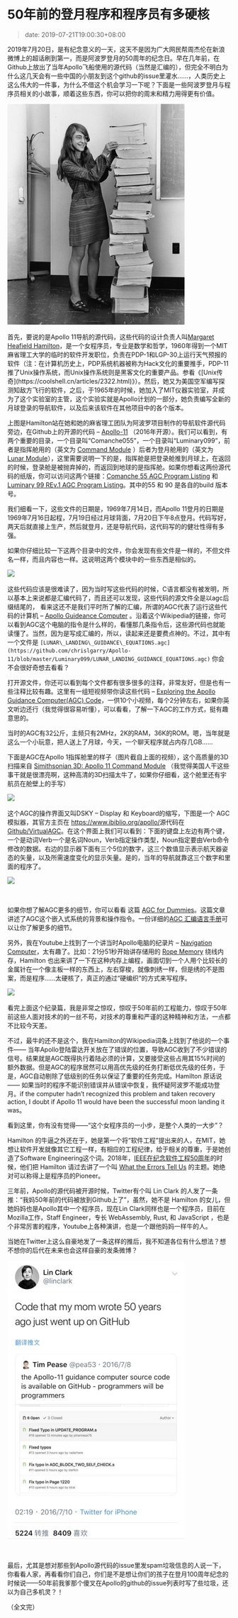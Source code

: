 # 50年前的登月程序和程序员有多硬核
>date: 2019-07-21T19:00:30+08:00


2019年7月20日，是有纪念意义的一天，这天不是因为广大网民帮周杰伦在新浪微博上的超话刷到第一，而是阿波罗登月的50周年的纪念日。早在几年前，在Github上放出了当年Apollo飞船使用的源代码（当然是汇编的），但完全不明白为什么这几天会有一些中国的小朋友到这个github的issue里灌水……，人类历史上这么伟大的一件事，为什么不借这个机会学习一下呢？下面是一些阿波罗登月与程序员相关的小故事，顺着这些东西，你可以把你的周末和精力用得更有价值。


![](/assets/images/1920px-Margaret_Hamilton_-_restoration-e1563697198766.jpg)


首先，要说的是Apollo 11导航的源代码，这些代码的设计负责人叫[Margaret Heafield Hamilton](https://en.wikipedia.org/wiki/Margaret_Hamilton_(software_engineer))，是一个女程序员，专业是数学和哲学，1960年得到一个MIT麻省理工大学的临时的软件开发职位，负责在PDP-1和LGP-30上运行天气预报的软件（注：在计算机历史上，PDP系统机器被称为Hack文化的重要推手，PDP-11推了Unix操作系统，而Unix操作系统则是黑客文化的重要产品。参看《[Unix传奇](https://coolshell.cn/articles/2322.html)》）。然后，她又为美国空军编写探测知敌方飞行的软件，之后，于1965年的时候，她加入了MIT仪器实验室，并成为了这个实验室的主管，这个实验实就是Apollo计划的一部分，她负责编写全新的月球登录的导航软件，以及后来该软件在其他项目中的各个版本。



上图是Hamilton站在她和她的麻省理工团队为阿波罗项目制作的导航软件源代码旁边，在Github上的开源的代码 – [Apollo-11](https://github.com/chrislgarry/Apollo-11) （2016年开源）。我们可以看到，有两个重要的目录，一个目录叫“Comanche055”，一个目录叫“Luminary099”，前者是指挥舱用的（英文为 [Command Module](https://en.wikipedia.org/wiki/Apollo_command_and_service_module#Command_Module_(CM)) ）后者为登月舱用的（英文为 [Lunar Module](https://en.wikipedia.org/wiki/Apollo_Lunar_Module)），这里需要说明一下的是，指挥舱是把登录舱推到月球上，在返回的时候，登录舱是被抛弃掉的，而返回到地球的是指挥舱。如果你想看这两份源代码的纸版，你可以访问这两个链接：[Comanche 55 AGC Program Listing](https://archive.org/details/Comanche55J2k60) 和 [Luminary 99 REv.1 AGC Program Listing](https://archive.org/details/Luminary99001J2k60)。其中的55 和 90 是各自的build 版本号。


我们细看一下，这些文件的日期是，1969年7月14日，而Apollo 11登月的日期是1969年7月16日起程，7月19日经过月球背面，7月20日下午8点登月。代码写好，两天后就直接上生产，然后就登月，还是导航代码，这代码写的的健壮性得有多强。


如果你仔细比较一下这两个目录中的文件，你会发现有些文件是一样的，不但文件名一样，而且内容也一样。这说明这两个模块中的一些东西是相似的。


![](https://coolshell.cn/wp-content/uploads/2019/07/source.code_.compare.png)


这些代码应该是很难读了，因为当时写这些代码的时候，C语言都没有被发明，所以基本上来说都是汇编代码了，而且还可以发现，这些代码的源文件全是以agc后缀结尾的， 看来这还不是我们平时所了解的汇编，所谓的AGC代表了运行这些代码的计算机 – [Apollo Guideance Computer](https://en.wikipedia.org/wiki/Apollo_Guidance_Computer) 。沿着这个Wikipedia的链接，你可以看到AGC这个电脑的指令是什么样的，看懂那几条指令后，这些源代码也就能读懂了。当然，因为是写成汇编的，所以，读起来还是要费点神的。不过，其中有一个文件是 `[LUNAR\_LANDING\_GUIDANCE\_EQUATIONS.agc](https://github.com/chrislgarry/Apollo-11/blob/master/Luminary099/LUNAR_LANDING_GUIDANCE_EQUATIONS.agc)` 你会不会很好奇想去看看？


打开源文件，你还可以看到每个文件都有很多很多的注释，非常友好，但是也有一些注释比较有趣。这里有一组短视频带你读这些代码 – [Exploring the Apollo Guidance Computer(AGC) Code](https://www.pluralsight.com/courses/moon-landing-apollo-11)，一供10个小视频，每个2分钟左右，如果你英文听边还行（我觉得很容易听懂），可以看看，了解一下AGC的工作方式，挺有趣意思的。


当时的AGC有32公斤，主频只有2MHz，2K的RAM，36K的ROM。嗯，当年就是这么一个小玩意，把人送上了月球，今天，一个聊天程序就占内存几GB……


下面是AGC在Apollo 1指挥舱里的样子（图片截自上面的视频），这个高质量的3D扫描来自 [Simithsonian 3D: Apollo 11 Command Module](https://www.3d.si.edu/explorer/apollo-11-command-module) （我觉得美国人干这些事干就是很漂亮啊，这种高清的3D扫描太牛了，如果你仔细看，这个舱里还有宇航员在舱壁上的手写）


![](https://coolshell.cn/wp-content/uploads/2019/07/AGC.DSKY_.png)


这个AGC的操作界面又叫DSKY – Display 和 Keyboard的缩写，下图是一个 AGC 模拟器，其官方主页在 <https://www.ibiblio.org/apollo/>源代码在 [Github/VirtualAGC](https://github.com/virtualagc/virtualagc)。在这个界面上我们可以看到：下面的键盘上左边有两个键，一个是动词Verb一个是名词Noun，Verb指定操作类型，Noun指定要由Verb命令修改的数据。右边的显示器下面有三个5位的数字，这三个数值显示表示航天器姿态的矢量，以及所需速度变化的显示矢量。是的，当年的导航就靠这三个数字和里面的程序了。


![](https://coolshell.cn/wp-content/uploads/2019/07/DSKY.png)


 


如果你想了解AGC更多的细节，你可以看看 这篇 [AGC for Dummies](http://www.ibiblio.org/apollo/ForDummies.html)。这篇文章讲述了AGC这个嵌入式系统的背景和操作指令。一份详细的[AGC 汇编语言手册](http://www.ibiblio.org/apollo/assembly_language_manual.html)可以让你了解更多的细节。


另外，我在Youtube上找到了一个讲当时Apollo电脑的纪录片 – [Navigation Computer](https://www.youtube.com/watch?v=9YA7X5we8ng)，太有趣了。比如：21分51秒开始讲存储用的 [Rope Memory](https://en.wikipedia.org/wiki/Core_rope_memory) 绕线内存，Hamilton 也出来讲了一下在这种内存上编程，画面切到一个人用个比较长的金属针在一个像主板一样的东西上，左右穿梭，就像刺绣一样，但是绣的不是图案，而是程序……太硬核了，真正的通过“硬编织”的方式来写程序。


[![](https://coolshell.cn/wp-content/uploads/2019/07/rope.memory.png)](https://www.youtube.com/watch?v=9YA7X5we8ng)


看完上面这个纪录篇，我是非常之惊叹，惊叹于50年前的工程能力，惊叹于50年前这些人面对技术的的一丝不苟，对技术的尊重和严谨的这种精神和方法，一点都不比较今天差。


不过，最牛的还不是这个，我在Hamilton的Wikipedia词条上找到了他说的一个事件—— 当年Apollo登陆雷达开关放在了错误的位置，导致AGC收到了不少错误的信号。结果就是AGC既得执行着陆必须的计算，又要接受这些占用其15%时间的额外数据。但是AGC的程序居然可以用高优先级的任务打断低优先级的任务，于是，AGC自动剔除了低级别的任务以保证了重要的任务完成。Hamilton 原话说—— 如果当时的程序不能识别错误并从错误中恢复，我怀疑阿波罗不能成功登月。if the computer hadn’t recognized this problem and taken recovery action, I doubt if Apollo 11 would have been the successful moon landing it was。


看到这里，你有没有觉得——“这个女程序员的一小步，是整个人类的一大步”？


Hamilton 的牛逼之外还在于，她是第一个将“软件工程”提出来的人，在MIT，她想让软件开发就像其它工程一样，有相应的工程纪律，给于相关的尊重，于是她创造了Software Engineering这个词。2018年，[IEEE在纪念软件工程50周年](https://www.computer.org/csdl/magazine/so/2018/05)的时候，他们把 Hamilton 请过去讲了一个叫 [What the Errors Tell Us](https://ieeexplore.ieee.org/document/8409915) 的主题。她绝对可以称得上是程序员的Pioneer。


三年前，Apollo的源代码被开源时候，Twitter有个叫 Lin Clark 的人发了一条推：“我妈50年前的代码被放到Github上了”，虽然，她不是 Hamilton 的女儿，但她妈妈也是Apollo其中一个程序员，现在Lin Clark同样也是一个程序员，目前在 Mozilla工作，Staff Engineer，专长 WebAssembly, Rust, 和 JavaScript ，也是个非常厉害的程序，Youtube上各种演讲，也是一个跟他妈妈一样牛的人。


当她在Twitter上这么自豪地发了一条这样的推后，我不知道各位有什么想法？想不想你的后代在未来也会这样自豪的发条微博？  

![](/assets/images/Lin-Clark-e1563706128853.jpg)


 


最后，尤其是想对那些到Apollo源代码的issue里发spam垃圾信息的人说一下，你看看人家，再看看你们自己，你们是不是想让你们的孩子在登月100周年纪念的时候说——50年前我爹那个傻叉在Apollo的github的issue列表时写了些垃圾，还以为自己多机灵？！


（全文完）


